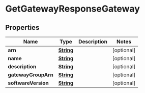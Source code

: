 

# GetGatewayResponseGateway


## Properties

| Name | Type | Description | Notes |
|------------ | ------------- | ------------- | -------------|
|**arn** | [**String**](String.md) |  |  [optional] |
|**name** | [**String**](String.md) |  |  [optional] |
|**description** | [**String**](String.md) |  |  [optional] |
|**gatewayGroupArn** | [**String**](String.md) |  |  [optional] |
|**softwareVersion** | [**String**](String.md) |  |  [optional] |



